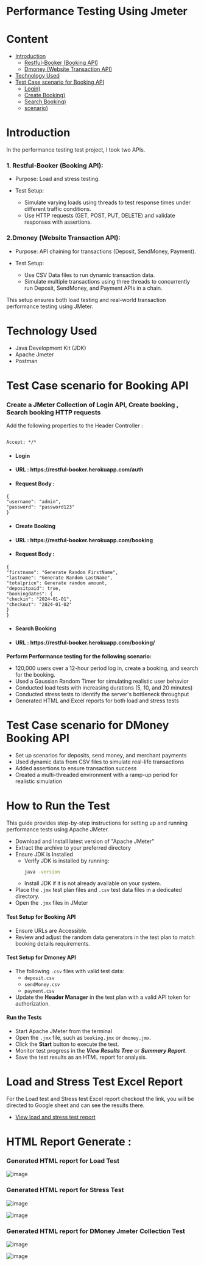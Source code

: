 # Performance Testing Using Jmeter

# Content 
- [Introduction](#Introduction)
   - [Restful-Booker (Booking API)](https://github.com/samiaJahan929/Performance-Testing--Project/edit/main/README.md#restful-booker-booking-api)
   - [Dmoney (Website Transaction API)](#Dmoney (Website Transaction API))
- [Technology Used](#Technology-Used)
- [Test Case scenario for Booking API ](#TestCasescenarioforBookingAPI)
   - [Login)](#Login)
   - [Create Booking)](#CreateBooking)
   - [Search Booking)](#SearchBooking)
   - [scenario)](#scenario)


# Introduction 

In the performance testing test project, I took two APIs.

<h3>1. Restful-Booker (Booking API):</h3>

- Purpose: Load and stress testing.
  
- Test Setup:
   - Simulate varying loads using threads to test response times under different traffic conditions.
   - Use HTTP requests (GET, POST, PUT, DELETE) and validate responses with assertions.

<h3>2.Dmoney (Website Transaction API):</h3>

- Purpose: API chaining for transactions (Deposit, SendMoney, Payment).
  
- Test Setup:
  - Use CSV Data files to run dynamic transaction data.
  - Simulate multiple transactions using three threads to concurrently run Deposit, SendMoney, and Payment APIs in a chain.

This setup ensures both load testing and real-world transaction performance testing using JMeter.


# Technology Used
- Java Development Kit (JDK)
- Apache Jmeter
- Postman


# Test Case scenario for Booking API 
<h3> Create a JMeter Collection of Login API, Create booking , Search booking HTTP requests</h3>
 Add the following properties to the Header Controller : 

```console

Accept: */*
```

- <h4>Login </h4>
- <h4>URL : https://restful-booker.herokuapp.com/auth</h4>
- <h4>Request Body :</h4>
```console
{
"username": "admin",
"password": "password123"
}
```

- <h4>Create Booking </h4>
- <h4>URL : https://restful-booker.herokuapp.com/booking</h4>
- <h4>Request Body :</h4>
```console
{
"firstname": "Generate Random FirstName",
"lastname": "Generate Random LastName",
"totalprice": Generate random amount,
"depositpaid": true,
"bookingdates": {
"checkin": "2024-01-01",
"checkout": "2024-01-02"
}
}
```
- <h4>Search Booking </h4>
- <h4>URL : https://restful-booker.herokuapp.com/booking/<booking_id&gt; </h4>

<b> Perform Performance testing for the following scenario: </b>

- 120,000 users over a 12-hour period log in, create a booking, and search for the booking. 
- Used a Gaussian Random Timer for simulating realistic user behavior
- Conducted load tests with increasing durations (5, 10, and 20 minutes)
- Conducted stress tests to identify the server's bottleneck throughput
- Generated HTML and Excel reports for both load and stress tests

# Test Case scenario for DMoney Booking API 
- Set up scenarios for deposits, send money, and merchant payments
- Used dynamic data from CSV files to simulate real-life transactions
- Added assertions to ensure transaction success
- Created a multi-threaded environment with a ramp-up period for realistic simulation

# How to Run the Test

This guide provides step-by-step instructions for setting up and running performance tests using Apache JMeter.

- Download and Install latest version of "Apache JMeter"
- Extract the archive to your preferred directory
- Ensure JDK is Installed
   - Verify JDK is installed by running:
     ```bash
     java -version
     ```
   - Install JDK if it is not already available on your system.
- Place the `.jmx` test plan files and `.csv` test data files in a dedicated directory.
- Open the `.jmx` files in JMeter

<h4>Test Setup for Booking API</h4> 

- Ensure URLs are Accessible.
- Review and adjust the random data generators in the test plan to match booking details requirements.

<h4>Test Setup for Dmoney API</h4> 

- The following `.csv` files with valid test data:
     - `deposit.csv`
     - `sendMoney.csv`
     - `payment.csv`
- Update the **Header Manager** in the test plan with a valid API token for authorization.

<h4>Run the Tests</h4> 

- Start Apache JMeter from the terminal 
- Open the `.jmx` file, such as `booking.jmx` or `dmoney.jmx`.
- Click the **Start** button to execute the test.
- Monitor test progress in the ***View Results Tree*** or ***Summary Report***.
- Save the test results as an HTML report for analysis.


# Load and Stress Test Excel Report
For the Load test and Stress test Excel report checkout the link, you will be directed to Google sheet and can see the results there.

- [View load and stress test report](https://docs.google.com/spreadsheets/d/1JJYM3DkWfO0HgiYXKlvftrv8ZQnklS60NcbkBpLc8X8/edit?usp=sharing)


# HTML Report Generate :
 <h3> Generated HTML report for Load Test </h3>
 
![image](https://github.com/user-attachments/assets/86e44040-2810-462e-8755-eb8d0905677b) 


 <h3>Generated HTML report for Stress Test </h3>

![image](https://github.com/user-attachments/assets/7763c2ad-ec3c-43e9-87d4-b41a1d6e3c7a)


![image](https://github.com/user-attachments/assets/ba10795f-6a9a-4f2f-a9e8-f97768e2a02a)


<h3>Generated HTML report for DMoney Jmeter Collection Test</h3> 

![image](https://github.com/user-attachments/assets/b3bca432-4aee-4143-9cdc-d699c08f004d)

![image](https://github.com/user-attachments/assets/4e963e93-558c-4c90-9443-efc7bddc0dc5)







